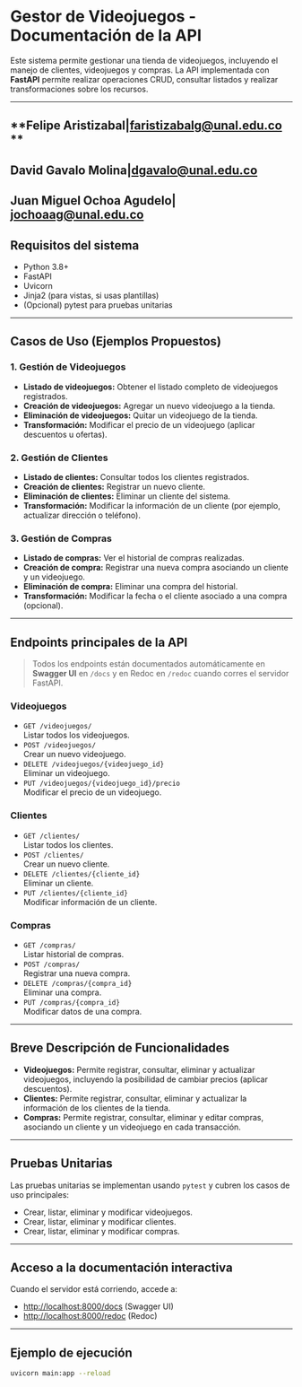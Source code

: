 # Gestor de Videojuegos - Documentación de la API

Este sistema permite gestionar una tienda de videojuegos, incluyendo el manejo de clientes, videojuegos y compras. La API implementada con **FastAPI** permite realizar operaciones CRUD, consultar listados y realizar transformaciones sobre los recursos.

---
## **Felipe Aristizabal|faristizabalg@unal.edu.co **
## **David Gavalo Molina|dgavalo@unal.edu.co**
## **Juan Miguel Ochoa Agudelo| jochoaag@unal.edu.co**

## **Requisitos del sistema**

- Python 3.8+
- FastAPI
- Uvicorn
- Jinja2 (para vistas, si usas plantillas)
- (Opcional) pytest para pruebas unitarias

---

## **Casos de Uso (Ejemplos Propuestos)**

### 1. **Gestión de Videojuegos**
- **Listado de videojuegos:** Obtener el listado completo de videojuegos registrados.
- **Creación de videojuegos:** Agregar un nuevo videojuego a la tienda.
- **Eliminación de videojuegos:** Quitar un videojuego de la tienda.
- **Transformación:** Modificar el precio de un videojuego (aplicar descuentos u ofertas).

### 2. **Gestión de Clientes**
- **Listado de clientes:** Consultar todos los clientes registrados.
- **Creación de clientes:** Registrar un nuevo cliente.
- **Eliminación de clientes:** Eliminar un cliente del sistema.
- **Transformación:** Modificar la información de un cliente (por ejemplo, actualizar dirección o teléfono).

### 3. **Gestión de Compras**
- **Listado de compras:** Ver el historial de compras realizadas.
- **Creación de compra:** Registrar una nueva compra asociando un cliente y un videojuego.
- **Eliminación de compra:** Eliminar una compra del historial.
- **Transformación:** Modificar la fecha o el cliente asociado a una compra (opcional).

---

## **Endpoints principales de la API**

> Todos los endpoints están documentados automáticamente en **Swagger UI** en `/docs` y en Redoc en `/redoc` cuando corres el servidor FastAPI.

### **Videojuegos**
- `GET /videojuegos/`  
  Listar todos los videojuegos.
- `POST /videojuegos/`  
  Crear un nuevo videojuego.
- `DELETE /videojuegos/{videojuego_id}`  
  Eliminar un videojuego.
- `PUT /videojuegos/{videojuego_id}/precio`  
  Modificar el precio de un videojuego.

### **Clientes**
- `GET /clientes/`  
  Listar todos los clientes.
- `POST /clientes/`  
  Crear un nuevo cliente.
- `DELETE /clientes/{cliente_id}`  
  Eliminar un cliente.
- `PUT /clientes/{cliente_id}`  
  Modificar información de un cliente.

### **Compras**
- `GET /compras/`  
  Listar historial de compras.
- `POST /compras/`  
  Registrar una nueva compra.
- `DELETE /compras/{compra_id}`  
  Eliminar una compra.
- `PUT /compras/{compra_id}`  
  Modificar datos de una compra.

---

## **Breve Descripción de Funcionalidades**

- **Videojuegos:** Permite registrar, consultar, eliminar y actualizar videojuegos, incluyendo la posibilidad de cambiar precios (aplicar descuentos).
- **Clientes:** Permite registrar, consultar, eliminar y actualizar la información de los clientes de la tienda.
- **Compras:** Permite registrar, consultar, eliminar y editar compras, asociando un cliente y un videojuego en cada transacción.

---

## **Pruebas Unitarias**

Las pruebas unitarias se implementan usando `pytest` y cubren los casos de uso principales:
- Crear, listar, eliminar y modificar videojuegos.
- Crear, listar, eliminar y modificar clientes.
- Crear, listar, eliminar y modificar compras.

---

## **Acceso a la documentación interactiva**

Cuando el servidor está corriendo, accede a:
- [http://localhost:8000/docs](http://localhost:8001/docs) (Swagger UI)
- [http://localhost:8000/redoc](http://localhost:8001/redoc) (Redoc)

---

## **Ejemplo de ejecución**

```bash
uvicorn main:app --reload
